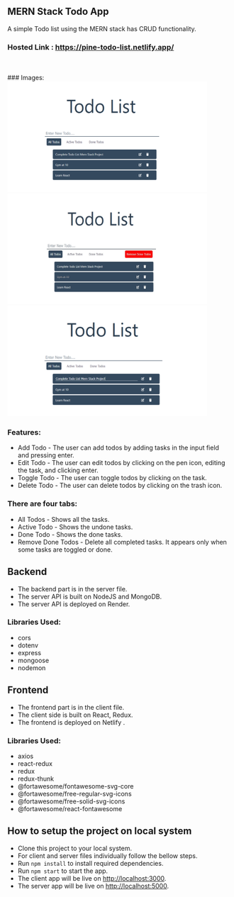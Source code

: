 ## MERN Stack Todo App
A simple Todo list using the MERN stack has CRUD functionality.

### Hosted Link : https://pine-todo-list.netlify.app/

<br/>
<br/>
### Images:

<img src="./images/TodoList1.png"  width="450" height="250" >
<img src="./images/TodoList2.png"  width="450" height="250">
<img src="./images/TodoList3.png"  width="450" height="250" >

### Features:
- Add Todo - The user can add todos by adding tasks in the input field and pressing enter.
- Edit Todo - The user can edit todos by clicking on the pen icon, editing the task, and clicking enter.
- Toggle Todo - The user can toggle todos by clicking on the task.
- Delete Todo - The user can delete todos by clicking on the trash icon.

### There are four tabs:
- All Todos - Shows all the tasks.
- Active Todo - Shows the undone tasks.
- Done Todo - Shows the done tasks.
- Remove Done Todos - Delete all completed tasks. It appears only when some tasks are toggled or done.


## Backend 
- The backend part is in the server file.
- The server API is built on NodeJS and MongoDB.
- The server API is deployed on Render.

### Libraries Used:
- cors
- dotenv
- express
- mongoose
- nodemon


## Frontend
- The frontend part is in the client file.
- The client side is built on React, Redux.
- The frontend is deployed on Netlify .

### Libraries Used:
- axios
- react-redux
- redux
- redux-thunk
- @fortawesome/fontawesome-svg-core
- @fortawesome/free-regular-svg-icons
- @fortawesome/free-solid-svg-icons
- @fortawesome/react-fontawesome


## How to setup the project on local system
- Clone this project to your local system.
- For client and server files individually follow the bellow steps.
- Run `npm install` to install required dependencies.
- Run `npm start` to start the app.
- The client app will be live on [http://localhost:3000](http://localhost:3000).
- The server app will be live on [http://localhost:5000](http://localhost:5000).
